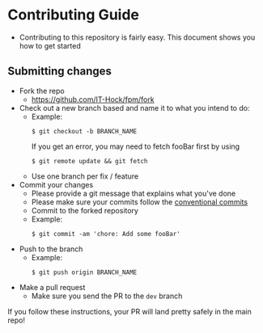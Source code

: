 # Contributing Guide

- Contributing to this repository is fairly easy. This document shows you how to get started

## Submitting changes

- Fork the repo
  - <https://github.com/IT-Hock/fpm/fork>
- Check out a new branch based and name it to what you intend to do:
  - Example:
    ````
    $ git checkout -b BRANCH_NAME
    ````
    If you get an error, you may need to fetch fooBar first by using
    ````
    $ git remote update && git fetch
    ````
  - Use one branch per fix / feature
- Commit your changes
  - Please provide a git message that explains what you've done
  - Please make sure your commits follow the [conventional commits](https://www.conventionalcommits.org/en/v1.0.0/#summary)
  - Commit to the forked repository
  - Example:
    ````
    $ git commit -am 'chore: Add some fooBar'
    ````
- Push to the branch
  - Example:
    ````
    $ git push origin BRANCH_NAME
    ````
- Make a pull request
  - Make sure you send the PR to the <code>dev</code> branch

If you follow these instructions, your PR will land pretty safely in the main repo!
